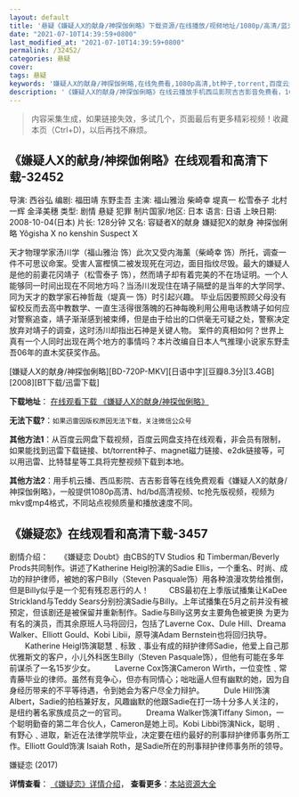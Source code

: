 ```yaml
---
layout: default
title: '悬疑《嫌疑人X的献身/神探伽俐略》下载资源/在线播放/视频地址/1080p/高清/蓝光'
date: "2021-07-10T14:39:59+0800"
last_modified_at: "2021-07-10T14:39:59+0800"
permalink: /32452/
categories: 悬疑
cover:
tags: 悬疑
keywords: '嫌疑人X的献身/神探伽俐略,在线免费看,1080p高清,bt种子,torrent,百度云盘,magnet,磁力链,迅雷下载资源'
description: '《嫌疑人X的献身/神探伽俐略》在线云播放手机西瓜影院吉吉影音免费看，1080p高清bd/hd未删减完整版和tc抢先枪版，mkv/mp4格式，附带bt/torrent种子、magnet/磁力链、百度云盘、网盘资源迅雷下载链接'
---
```


>内容采集生成，如果链接失效，多试几个，页面最后有更多精彩视频！收藏本页（Ctrl+D)，以后再找不麻烦。


## 《嫌疑人X的献身/神探伽俐略》在线观看和高清下载-32452

导演: 西谷弘 编剧: 福田靖 东野圭吾 主演: 福山雅治 柴崎幸 堤真一 松雪泰子 北村一辉 金泽美穗 类型: 剧情 悬疑 犯罪 制片国家/地区: 日本 语言: 日语 上映日期: 2008-10-04(日本) 片长: 128分钟 又名: 容疑者X的献身 嫌疑犯X的献身 神探伽俐略 Yôgisha X no kenshin Suspect X

天才物理学家汤川学（福山雅治 饰）此次又受内海薰（柴崎幸 饰）所托，调查一件不可思议命案。受害人富樫慎二被发现死在河边，面目指纹尽毁。最大的嫌疑人是他的前妻花冈靖子（松雪泰子 饰），然而靖子却有着完美的不在场证明。一个人能够同一时间出现在不同地方吗？当汤川发现住在靖子隔壁的是当年的大学同学、同为天才的数学家石神哲哉（堤真一 饰）时引起兴趣。 毕业后因要照顾父母没有留校反而去高中教数学、一直生活得很落魄的石神每晚利用公用电话教靖子如何应对警察追查，靖子渐渐感到被束缚，但是由于给出的口供毫无可疑之处，警察决定放弃对靖子的调查，这时汤川却指出石神是关键人物。 案件的真相如何？世界上真有一个人同时出现在两个地方的事情吗？本片改编自日本人气推理小说家东野圭吾06年的直木奖获奖作品。


[嫌疑人X的献身/神探伽俐略][BD-720P-MKV][日语中字][豆瓣8.3分][3.4GB][2008][BT下载/迅雷下载]

**下载地址**： [在线观看下载 《嫌疑人X的献身/神探伽俐略》](https://www.btdx8.com/torrent/suspect_x_2008.html) 


**无法下载?**：`如果迅雷因版权原因无法下载，关注微信公众号 `

**其他方法1**：从百度云网盘下载视频，百度云网盘支持在线观看，非会员有限制，如果能找到迅雷下载链接、bt/torrent种子、magnet磁力链接、e2dk链接等，可以用迅雷、比特彗星等工具将完整视频下载到本地。

**其他方法2**：用手机云播、西瓜影院、吉吉影音等在线免费观看《嫌疑人X的献身/神探伽俐略》，一般提供1080p高清、hd/bd高清视频、tc抢先版视频，视频为mkv或mp4格式，不同站点视频质量和播放速度不同。


## 《嫌疑恋》在线观看和高清下载-3457

剧情介绍：　　《嫌疑恋 Doubt》由CBS的TV Studios 和 Timberman/Beverly Prods共同制作。讲述了Katherine Heigl扮演的Sadie Ellis，一个重名、时尚、成功的辩护律师，被她的客户Billy（Steven Pasquale饰）用各种浪漫攻势给推倒，但是Billy似乎是一个犯有残忍恶行的人！  　　CBS最初在上季版试播集让KaDee Strickland与Teddy Sears分别扮演Sadie与Billy。上年试播集在5月之前并没有被预定，但该剧还是被保留并重新制作。Sadie与Billy这男女主要角色被更换 为更为有名的演员，而其余原班人马将回归，包括了Laverne Cox、Dule Hill、Dreama Walker、Elliott Gould、Kobi Libii，原导演Adam Bernstein也将回归执导。  　　Katherine Heigl饰演聪慧﹑标致﹑事业有成的辩护律师Sadie，他爱上自己那优雅斯文的客户，小儿外科医生Billy（Steven Pasquale饰），但他有可能在多年前谋杀了一名15岁少女。  　　Laverne Cox饰演Cameron Wirth，一位变性﹑常青藤毕业的律师。虽然有竞争心，但亦有同情心；咄咄逼人但有幽默的她，因为自身经历带来的不平等待遇，令到她会为客户尽全力辩护。  　　Dule Hill饰演Albert，Sadie的拍档兼好友，风趣幽默的他跟Sadie在打一场十分多人关注的，是纽约著名家族成员之一的官司。  　　Dreama Walker饰演Tiffany Simon，一个聪明勤奋的第二年合伙人，Cameron是她上司。Kobi Libbi饰演Nick，聪明﹑有野心﹑进取，新近在法律学院毕业，决定要在纽约最好的刑事辩护律师事务所工作。Elliott Gould饰演 Isaiah Roth，是Sadie所在的刑事辩护律师事务所的领导。


嫌疑恋 (2017)

**详情查看**： [《嫌疑恋》详情介绍](/movie/3457/)， **查看更多**：[本站资源大全](/movie/t/all/)

